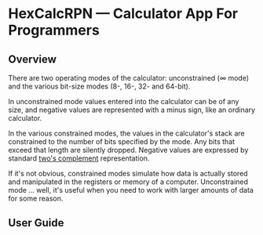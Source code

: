 # HexCalcRPN &mdash; Calculator App For Programmers

## Overview

There are two operating modes of the calculator: unconstrained (&#8734; mode) and the various bit-size modes (8-, 16-, 32- and 64-bit).

In unconstrained mode values entered into the calculator can be of any size, and negative values are represented with a minus sign, like an ordinary calculator.

In the various constrained modes, the values in the calculator's stack are constrained to the number of bits specified by the mode. Any bits that exceed that length are silently dropped. Negative values are expressed by standard [two's complement](https://en.wikipedia.org/wiki/Two's_complement) representation.

If it's not obvious, constrained modes simulate how data is actually stored and manipulated in the registers or memory of a computer. Unconstrained mode &hellip; well, it's useful when you need to work with larger amounts of data for some reason.

## User Guide
